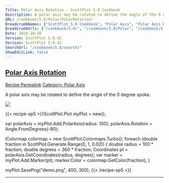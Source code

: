 ```yaml
---
Title: Polar Axis Rotation - ScottPlot 5.0 Cookbook
Description: A polar axis may be rotated to define the angle of the 0 degree spoke.
URL: /cookbook/5.0/Polar/PolarRotation/
BreadcrumbNames: ["ScottPlot 5.0 Cookbook", "Polar Axis", "Polar Axis Rotation"]
BreadcrumbUrls: ["/cookbook/5.0/", "/cookbook/5.0/Polar", "/cookbook/5.0/Polar/PolarRotation"]
Date: 2024-10-30
Version: ScottPlot 5.0.42
Version: ScottPlot 5.0.42
SearchUrl: "/cookbook/5.0/search/"
ShowEditLink: false
---
```



<h2 style='border-bottom: 0;'><a href='/cookbook/5.0/Polar/PolarRotation'>Polar Axis Rotation</a></h2>

<div class="d-flex mb-2">
<a class="btn btn-sm btn-primary me-1" href="/cookbook/5.0/Polar/PolarRotation">Recipe Permalink</a>
<a class="btn btn-sm btn-success me-1" href="/cookbook/5.0/Polar">Category: Polar Axis</a>
</div>

A polar axis may be rotated to define the angle of the 0 degree spoke.

[![](/cookbook/5.0/images/PolarRotation.png?241029205813)](/cookbook/5.0/images/PolarRotation.png?241029205813)

{{< recipe-sp5 >}}ScottPlot.Plot myPlot = new();

var polarAxis = myPlot.Add.PolarAxis(radius: 100);
polarAxis.Rotation = Angle.FromDegrees(-90);

IColormap colormap = new ScottPlot.Colormaps.Turbo();
foreach (double fraction in ScottPlot.Generate.Range(0, 1, 0.02))
{
    double radius = 100 * fraction;
    double degrees = 360 * fraction;
    Coordinates pt = polarAxis.GetCoordinates(radius, degrees);
    var marker = myPlot.Add.Marker(pt);
    marker.Color = colormap.GetColor(fraction);
}

myPlot.SavePng("demo.png", 400, 300);
{{< /recipe-sp5 >}}

<hr class='my-5 invisible'>


